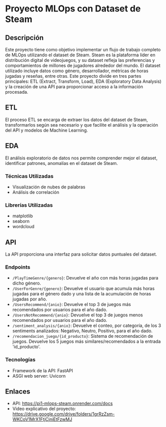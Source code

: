 # Proyecto MLOps con Dataset de Steam

## Descripción
Este proyecto tiene como objetivo implementar un flujo de trabajo completo de MLOps utilizando el dataset de Steam. Steam es la plataforma líder en distribución digital de videojuegos, y su dataset refleja las preferencias y comportamientos de millones de jugadores alrededor del mundo. El dataset utilizado incluye datos como género, desarrollador, métricas de horas jugadas y reseñas, entre otras. Este proyecto divide en tres partes principales: ETL (Extract, Transform, Load), EDA (Exploratory Data Analysis) y la creación de una API para proporcionar acceso a la información procesada.

## ETL
El proceso ETL se encarga de extraer los datos del dataset de Steam, transformarlos según sea necesario y que facilite el análisis y la operación del API y modelos de Machine Learning.

## EDA
El análisis exploratorio de datos nos permite comprender mejor el dataset, identificar patrones, anomalías en el dataset de Steam.

### Técnicas Utilizadas
- Visualización de nubes de palabras
- Análisis de correlación


### Librerías Utilizadas
- matplotlib 
- seaborn
- wordcloud 


## API
La API proporciona una interfaz para solicitar datos puntuales del dataset.

### Endpoints
- `/PlayTimeGenre/{genero}`: Devuelve el año con más horas jugadas para dicho género.
- `/UserForGenre/{genero}`: Devuelve el usuario que acumula más horas jugadas para el género dado y una lista de la acumulación de horas jugadas por año.
- `/UsersRecommend/{anio}`: Devuelve el top 3 de juegos más recomendados por usuarios para el año dado.
- `/UsersNotRecommend/{anio}`: Devuelve el top 3 de juegos menos recomendados por usuarios para el año dado.
- `/sentiment_analysis/{anio}`: Devuelve el conteo, por categoría, de los 3 sentiments analizados: Negativo, Neutro, Positivo,
    para el año dado.
- `/recomendacion_juego/{id_producto}`: Sistema de recomendación de juegos. Devuelve los 5 juegos más
    similares/recomendados a la entrada 'id_producto'.

### Tecnologías
- Framework de la API: FastAPI
- ASGI web server: Uvicorn

## Enlaces
- API: https://pi1-mlops-steam.onrender.com/docs
- Video explicativo del proyecto: https://drive.google.com/drive/folders/1grRzZsm-WKCoV1MrX1FtjCjniEtFzwMJ